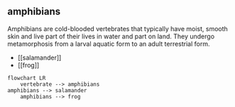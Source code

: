 ## amphibians
Amphibians are cold-blooded vertebrates that typically have moist, smooth skin and live part of their lives in water and part on land. They undergo metamorphosis from a larval aquatic form to an adult terrestrial form.


- [[salamander]]
- [[frog]]
```mermaid
flowchart LR
    vertebrate --> amphibians
amphibians --> salamander
    amphibians --> frog
```
